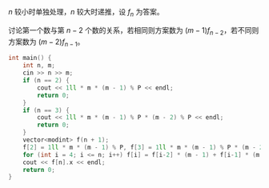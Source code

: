 $n$ 较小时单独处理，$n$ 较大时递推，设 $f_n$ 为答案。

讨论第一个数与第 $n-2$ 个数的关系，若相同则方案数为 $(m-1)f_{n-2}$，若不同则方案数为 $(m-2)f_{n-1}$。

```cpp
int main() {
    int n, m;
    cin >> n >> m;
    if (n == 2) {
        cout << 1ll * m * (m - 1) % P << endl;
        return 0;
    }
    if (n == 3) {
        cout << 1ll * m * (m - 1) % P * (m - 2) % P << endl;
        return 0;
    }
    vector<modint> f(n + 1);
    f[2] = 1ll * m * (m - 1) % P, f[3] = 1ll * m * (m - 1) % P * (m - 2) % P;
    for (int i = 4; i <= n; i++) f[i] = f[i-2] * (m - 1) + f[i-1] * (m - 2);
    cout << f[n].x << endl;
	return 0;
}
```